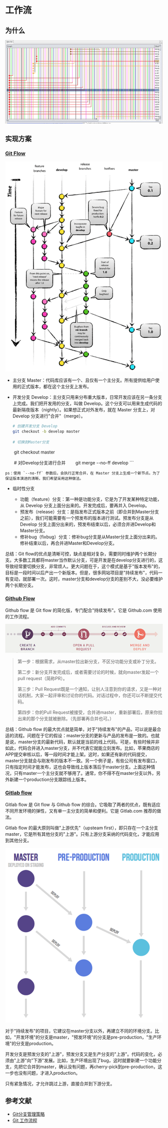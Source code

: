 # 工作流


## 为什么

![git-ugliness.png](./git-ugliness.png)

## 实现方案

### [Git Flow](https://github.com/nvie/gitflow)

![git-flow.png](./git-flow.png)

- 主分支 Master：代码库应该有一个、且仅有一个主分支。所有提供给用户使用的正式版本，都在这个主分支上发布。
- 开发分支 Develop：主分支只用来分布重大版本，日常开发应该在另一条分支上完成。我们把开发用的分支，叫做 Develop。这个分支可以用来生成代码的最新隔夜版本（nightly）。如果想正式对外发布，就在 Master 分支上，对 Develop 分支进行"合并"（merge）。

    ```sh
    # 创建开发分支 Develop
    git checkout -b develop master

    # 切换到Master分支
　　git checkout master

　　# 对Develop分支进行合并
　　git merge --no-ff develop
    ```

    ps：使用 `--no-ff` 参数后，会执行正常合并，在 Master 分支上生成一个新节点。为了保证版本演进的清晰，我们希望采用这种做法。

- 临时性分支

    - 功能（feature）分支：第一种是功能分支，它是为了开发某种特定功能，从 Develop 分支上面分出来的。开发完成后，要再并入 Develop。
    - 预发布（release）分支：是指发布正式版本之前（即合并到Master分支之前），我们可能需要有一个预发布的版本进行测试。预发布分支是从 Develop 分支上面分出来的，预发布结束以后，必须合并进Develop和Master分支。
    - 修补bug（fixbug）分支：修补bug分支是从Master分支上面分出来的。修补结束以后，再合并进Master和Develop分支。

总结：Git flow的优点是清晰可控，缺点是相对复杂，需要同时维护两个长期分支。大多数工具都将master当作默认分支，可是开发是在develop分支进行的，这导致经常要切换分支，非常烦人。更大问题在于，这个模式是基于"版本发布"的，目标是一段时间以后产出一个新版本。但是，很多网站项目是"持续发布"，代码一有变动，就部署一次。这时，master分支和develop分支的差别不大，没必要维护两个长期分支。

### [Github Flow](http://scottchacon.com/2011/08/31/github-flow.html)

Github flow 是 Git flow 的简化版，专门配合"持续发布"。它是 Github.com 使用的工作流程。

![github-flow.png](./github-flow.png)

> 第一步：根据需求，从master拉出新分支，不区分功能分支或补丁分支。
>
> 第二步：新分支开发完成后，或者需要讨论的时候，就向master发起一个pull request（简称PR）。
>
> 第三步：Pull Request既是一个通知，让别人注意到你的请求，又是一种对话机制，大家一起评审和讨论你的代码。对话过程中，你还可以不断提交代码。
>
> 第四步：你的Pull Request被接受，合并进master，重新部署后，原来你拉出来的那个分支就被删除。（先部署再合并也可。）

总结：Github flow 的最大优点就是简单，对于"持续发布"的产品，可以说是最合适的流程。问题在于它的假设：master分支的更新与产品的发布是一致的。也就是说，master分支的最新代码，默认就是当前的线上代码。可是，有些时候并非如此，代码合并进入master分支，并不代表它就能立刻发布。比如，苹果商店的APP提交审核以后，等一段时间才能上架。这时，如果还有新的代码提交，master分支就会与刚发布的版本不一致。另一个例子是，有些公司有发布窗口，只有指定时间才能发布，这也会导致线上版本落后于master分支。上面这种情况，只有master一个主分支就不够用了。通常，你不得不在master分支以外，另外新建一个production分支跟踪线上版本。

### [Gitlab flow](https://docs.gitlab.com/ee/workflow/gitlab_flow.html)

Gitlab flow 是 Git flow 与 Github flow 的综合。它吸取了两者的优点，既有适应不同开发环境的弹性，又有单一主分支的简单和便利。它是 Gitlab.com 推荐的做法。

Gitlab flow 的最大原则叫做"上游优先"（upsteam first），即只存在一个主分支master，它是所有其他分支的"上游"。只有上游分支采纳的代码变化，才能应用到其他分支。

![gitlab-flow.png](./gitlab-flow.png)

对于"持续发布"的项目，它建议在master分支以外，再建立不同的环境分支。比如，"开发环境"的分支是master，"预发环境"的分支是pre-production，"生产环境"的分支是production。

开发分支是预发分支的"上游"，预发分支又是生产分支的"上游"。代码的变化，必须由"上游"向"下游"发展。比如，生产环境出现了bug，这时就要新建一个功能分支，先把它合并到master，确认没有问题，再cherry-pick到pre-production，这一步也没有问题，才进入production。

只有紧急情况，才允许跳过上游，直接合并到下游分支。

## 参考文献

- [Git分支管理策略](https://www.ruanyifeng.com/blog/2012/07/git.html)
- [Git 工作流程](https://www.ruanyifeng.com/blog/2015/12/git-workflow.html)
